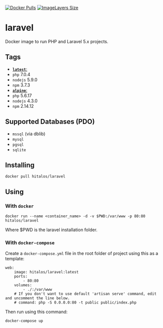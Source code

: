 [![Docker Pulls](https://img.shields.io/docker/pulls/hitalos/laravel.svg)](https://hub.docker.com/r/hitalos/laravel/) [![ImageLayers Size](https://img.shields.io/imagelayers/image-size/hitalos/laravel/latest.svg)]()

# laravel
Docker image to run PHP and Laravel 5.x projects.

## Tags
* [**`latest`**:](https://github.com/hitalos/laravel/blob/master/Dockerfile)  
 * `php` 7.0.4
 * `nodejs` 5.9.0
 * `npm` 3.7.3
* [**`alpine`**:](https://github.com/hitalos/laravel/blob/alpine/Dockerfile)    
 * `php` 5.6.17
 * `nodejs` 4.3.0
 * `npm` 2.14.12

## Supported Databases (**PDO**)
* `mssql` (via dblib)
* `mysql`
* `pgsql`
* `sqlite`

## Installing
    docker pull hitalos/laravel

## Using

### With `docker`
    docker run --name <container_name> -d -v $PWD:/var/www -p 80:80 hitalos/laravel
Where $PWD is the laravel installation folder.

### With `docker-compose`

Create a `docker-compose.yml` file in the root folder of project using this as a template:
```
web:
    image: hitalos/laravel:latest
    ports:
        - 80:80
    volumes:
        - ./:/var/www
    # If you don't want to use default 'artisan serve' command, edit and uncomment the line below.
    # command: php -S 0.0.0.0:80 -t public public/index.php
```

Then run using this command:

    docker-compose up
